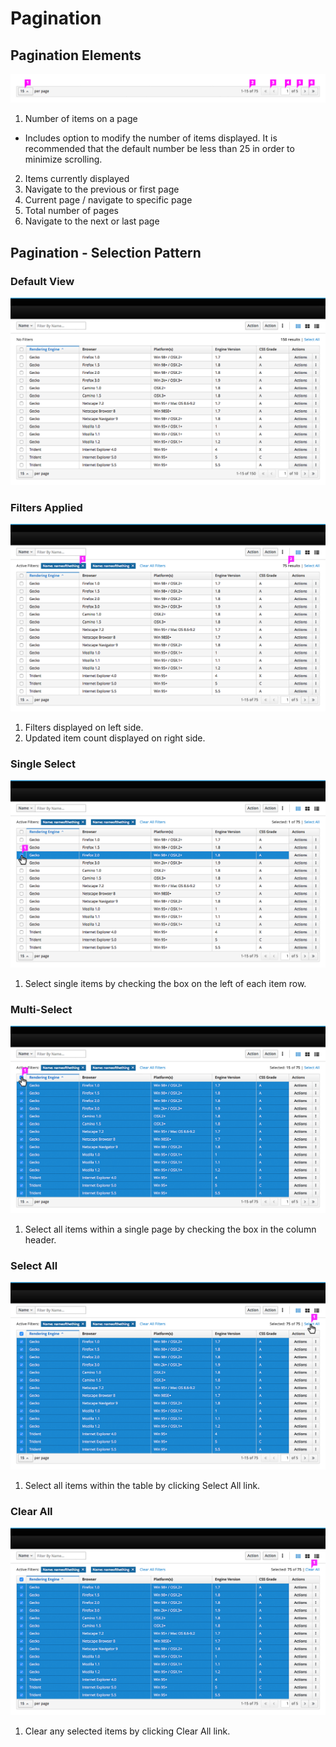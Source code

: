 # Pagination

## Pagination Elements

![Pagination Callouts](img/pagination_callouts.png)

1. Number of items on a page
  * Includes option to modify the number of items displayed. It is recommended that the default number be less than 25 in order to minimize scrolling.
2. Items currently displayed
3. Navigate to the previous or first page
4. Current page / navigate to specific page
5. Total number of pages
6. Navigate to the next or last page

## Pagination - Selection Pattern

### Default View
![Pagination Select 1](img/pagination_selection_1.png)

### Filters Applied
![Pagination Select 2](img/pagination_selection_2.png)

1. Filters displayed on left side.
2. Updated item count displayed on right side.

### Single Select
![Pagination Select 3](img/pagination_selection_3.png)

1. Select single items by checking the box on the left of each item row.

### Multi-Select
![Pagination Select 4](img/pagination_selection_4.png)

1. Select all items within a single page by checking the box in the column header.

### Select All
![Pagination Select 5](img/pagination_selection_5.png)

1. Select all items within the table by clicking Select All link.

### Clear All
![Pagination Select 6](img/pagination_selection_6.png)

1. Clear any selected items by clicking Clear All link.
